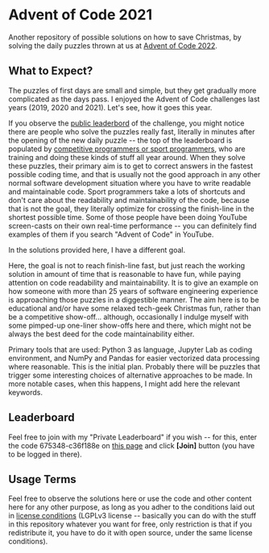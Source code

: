 # Advent of Code 2021

Another repository of possible solutions on how to save Christmas, by solving the daily puzzles thrown at us at [Advent of Code 2022](https://adventofcode.com/).

## What to Expect?

The puzzles of first days are small and simple, but they get gradually more complicated as the days pass. I enjoyed the Advent of Code challenges last years (2019, 2020 and 2021). Let's see, how it goes this year.

If you observe the [public leaderbord](https://adventofcode.com/2022/leaderboard) of the challenge, you might notice there are people who solve the puzzles really fast, literally in minutes after the opening of the new daily puzzle -- the top of the leaderboard is populated by [competitive programmers or sport programmers](https://en.wikipedia.org/wiki/Competitive_programming), who are training and doing these kinds of stuff all year around. When they solve these puzzles, their primary aim is to get to correct answers in the fastest possible coding time, and that is usually not the good approach in any other normal software development situation where you have to write readable and maintainable code. Sport programmers take a lots of shortcuts and don't care about the readability and maintainability of the code, because that is not the goal, they literally optimize for crossing the finish-line in the shortest possible time. Some of those people have been doing YouTube screen-casts on their own real-time performance -- you can definitely find examples of them if you search "Advent of Code" in YouTube.

In the solutions provided here, I have a different goal.

Here, the goal is not to reach finish-line fast, but just reach the working solution in amount of time that is reasonable to have fun, while paying attention on code readability and maintainability. It is to give an example on how someone with more than 25 years of software engineering experience is approaching those puzzles in a diggestible manner. The aim here is to be educational and/or have some relaxed tech-geek Christmas fun, rather than be a competitive show-off... although, occasionally I indulge myself with some pimped-up one-liner show-offs here and there, which might not be always the best deed for the code maintainability either.

Primary tools that are used: Python 3 as language, Jupyter Lab as coding environment, and NumPy and Pandas for easier vectorized data processing where reasonable. This is the initial plan. Probably there will be puzzles that trigger some interesting choices of alternative approaches to be made. In more notable cases, when this happens, I might add here the relevant keywords.

## Leaderboard

Feel free to join with my "Private Leaderboard" if you wish -- for this, enter the code 675348-c36f188e on [this page](https://adventofcode.com/2021/leaderboard/private) and click **[Join]** button (you have to be logged in there).

## Usage Terms

Feel free to observe the solutions here or use the code and other content here for any other purpose, as long as you adher to the conditions laid out in [license conditions](https://github.com/askoseeba/aoc2021/blob/main/LICENSE) (LGPLv3 license -- basically you can do with the stuff in this repository whatever you want for free, only restriction is that if you redistribute it, you have to do it with open source, under the same license conditions).
